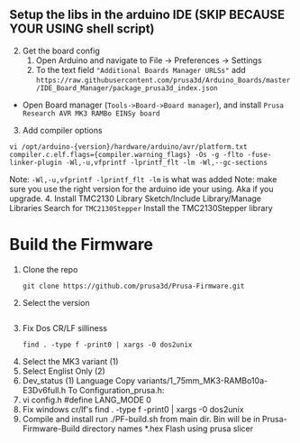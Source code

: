 
## Setup the libs in the arduino IDE (SKIP BECAUSE YOUR USING shell script)
2. Get the board config
	1.  Open Arduino and navigate to File -> Preferences -> Settings
	2. To the text field  `"Additional Boards Manager URLSs"`  add `https://raw.githubusercontent.com/prusa3d/Arduino_Boards/master/IDE_Board_Manager/package_prusa3d_index.json`
-   Open Board manager (`Tools->Board->Board manager`), and install  `Prusa Research AVR MK3 RAMBo EINSy board`
3. Add compiler options
```
vi /opt/arduino-{version}/hardware/arduino/avr/platform.txt
compiler.c.elf.flags={compiler.warning_flags} -Os -g -flto -fuse-linker-plugin -Wl,-u,vfprintf -lprintf_flt -lm -Wl,--gc-sections
```
Note: `-Wl,-u,vfprintf -lprintf_flt -lm` is what was added
Note: make sure you use the right version for the arduino ide your using.  Aka if you upgrade.
4. Install TMC2130 Library
Sketch/Include Library/Manage Libraries
Search for `TMC2130Stepper`
Install the TMC2130Stepper library

# Build the Firmware
1. Clone the repo
	```
	git clone https://github.com/prusa3d/Prusa-Firmware.git
	```
2. Select the version
    ```
    
4. Fix Dos CR/LF silliness
      ```
   find . -type f -print0 | xargs -0 dos2unix
   ```
5. Select the MK3 variant (1)
6. Select Englist Only (2)
7. Dev_status (1) Language Copy variants/1_75mm_MK3-RAMBo10a-E3Dv6full.h To Configuration_prusa.h:
8. vi config.h
    #define LANG_MODE              0
9. Fix windows cr/lf's
   find . -type f -print0 | xargs -0 dos2unix
10. Compile and install
   run ./PF-build.sh from main dir.
   Bin will be in Prusa-Firmware-Build directory names *.hex
   Flash using prusa slicer
   

<!--stackedit_data:
eyJoaXN0b3J5IjpbMTM0ODQ2ODA4NywtNjUxMjAzODU5LDE2Mj
A2MTE4MzIsLTQxMjcyNjE4NiwtNTg2MjA3MzM0LDgwMTQ3Mzc2
NSwtMzk2NTkzNTk4LDY5ODExMzI2MV19
-->